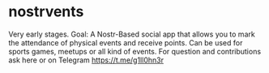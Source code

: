 # nostrvents
Very early stages. Goal: A Nostr-Based social app that allows you to mark the attendance of physical events and receive points. Can be used for sports games, meetups or all kind of events. For question and contributions ask here or on Telegram https://t.me/g1ll0hn3r
